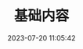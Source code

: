 ---
pageComponent:
  name: Catalogue
  data:
    key: 01.运维
title: 基础内容
date: 2023-07-20 11:05:42
permalink: /运维/
sidebar: false
article: false
comment: false
editLink: false
---